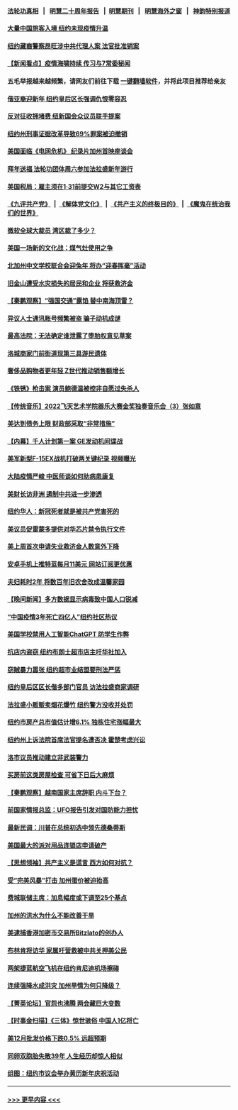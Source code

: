 #### [法轮功真相](https://github.com/gfw-breaker/truth/blob/master/README.md?t=0) &nbsp;&nbsp;|&nbsp;&nbsp; [明慧二十周年报告](https://github.com/gfw-breaker/mh-reports/blob/master/README.md?t=0) &nbsp;&nbsp;|&nbsp;&nbsp;[明慧期刊](https://github.com/gfw-breaker/mh-qikan) &nbsp;&nbsp;|&nbsp;&nbsp; [明慧海外之窗](https://github.com/gfw-breaker/mh-news/blob/master/README.md?t=0) &nbsp;&nbsp;|&nbsp;&nbsp; [神韵特别报道](https://github.com/gfw-breaker/mh-news/blob/master/shenyun.md?t=0)
#### [大量中国旅客入境 纽约未现疫情升温](../pages/nsc412/n13911489.md?t=01201543) 
#### [纽约藏裔警察昂旺涉中共代理人案 法官批准销案](../pages/nsc412/n13911484.md?t=01201543) 
#### [【新闻看点】疫情海啸持续 传习与7常委秘闻](../pages/nsc412/n13911302.md?t=01201543) 
#### 五毛举报越来越频繁，请网友们前往下载 [一键翻墙软件](https://github.com/gfw-breaker/ssr-accounts)，并将此项目推荐给亲友
#### [偕亚裔迎新年 纽约皇后区长强调仇恨零容忍](../pages/nsc412/n13911461.md?t=01201543) 
#### [反对征收拥堵费 纽新国会众议员联手提案](../pages/nsc412/n13911449.md?t=01201543) 
#### [纽约州刑事证据改革导致69%罪案被迫撤销](../pages/nsc412/n13911452.md?t=01201543) 
#### [美国面临《电网危机》 纪录片加州首映座谈会](../pages/nsc412/n13911497.md?t=01201543) 
#### [拜年送福 法轮功团体周六参加法拉盛新年游行](../pages/nsc412/n13911486.md?t=01201543) 
#### [美国税局：雇主须在1‧31前提交W2与其它工资表](../pages/nsc412/n13910508.md?t=01201543) 
#### [《九评共产党》](https://github.com/begood0513/9ping.md/blob/master/README.md) &nbsp;|&nbsp; [《解体党文化》](../../../../jtdwh.md/blob/master/README.md)  &nbsp;|&nbsp; [《共产主义的终极目的》](../../../../gczydzjmd.md/blob/master/README.md) &nbsp;|&nbsp; [《魔鬼在统治我们的世界》](../../../../mgztzwmdsj.md/blob/master/README.md) 
#### [微软全球大裁员 湾区裁了多少？](../pages/nsc412/n13911443.md?t=01201543) 
#### [美国一场新的文化战：煤气灶使用之争](../pages/nsc412/n13911330.md?t=01201543) 
#### [北加州中文学校联合会迎兔年 将办“迎春挥毫”活动](../pages/nsc412/n13911406.md?t=01201543) 
#### [旧金山遭受水灾损失的居民和企业 将获救济金](../pages/nsc412/n13911395.md?t=01201543) 
#### [【秦鹏观察】“强国交通”露馅 替中南海顶雷？](../pages/nsc412/n13911339.md?t=01201543) 
#### [异议人士通讯账号频繁被盗 骗子动机成谜](../pages/nsc412/n13911364.md?t=01201543) 
#### [最高法院：无法确定谁泄露了堕胎权意见草案](../pages/nsc412/n13911262.md?t=01201543) 
#### [洛城商家门前街道现第三具游民遗体](../pages/nsc412/n13911323.md?t=01201543) 
#### [奢侈品购物者更年轻 Z世代推动销售额增长](../pages/nsc412/n13911305.md?t=01201543) 
#### [《铁锈》枪击案 演员鲍德温被控非自愿过失杀人](../pages/nsc412/n13911304.md?t=01201543) 
#### [【传统音乐】2022飞天艺术学院器乐大赛金奖独奏音乐会（3）张如意](../pages/nsc412/n13911172.md?t=01201543) 
#### [美达到债务上限 财政部采取“非常措施”](../pages/nsc412/n13911210.md?t=01201543) 
#### [【内幕】千人计划第一案 GE发动机间谍战](../pages/nsc412/n13910609.md?t=01201543) 
#### [美军新型F-15EX战机打破两关键纪录 视频曝光](../pages/nsc412/n13911211.md?t=01201543) 
#### [大陆疫情严峻 中医师谈如何助病患康复](../pages/nsc412/n13911237.md?t=01201543) 
#### [美财长访非洲 遏制中共进一步渗透](../pages/nsc412/n13911106.md?t=01201543) 
#### [纽约华人：新冠死者就是被共产党害死的](../pages/nsc412/n13911178.md?t=01201543) 
#### [美议员促雷蒙多提供对华芯片禁令执行文件](../pages/nsc412/n13911148.md?t=01201543) 
#### [美上周首次申请失业救济金人数意外下降](../pages/nsc412/n13911135.md?t=01201543) 
#### [安卓手机上推特蓝每月11美元 网站订阅更优惠](../pages/nsc412/n13911120.md?t=01201543) 
#### [夫妇耗时2年 将数百年旧农舍改成温馨家园](../pages/nsc412/n13910675.md?t=01201543) 
#### [【晚间新闻】多方数据显示病毒致中国人口锐减](../pages/nsc412/n13910918.md?t=01201543) 
#### [“中国疫情3年死亡四亿人”纽约社区热议](../pages/nsc412/n13909776.md?t=01201543) 
#### [美国学校禁用人工智能ChatGPT 防学生作弊](../pages/nsc412/n13910486.md?t=01201543) 
#### [抗店内盗窃 纽约布朗士超市店主吁华社加入](../pages/nsc412/n13910559.md?t=01201543) 
#### [窃贼暴力嚣张 纽约超市业结盟要刑法严惩](../pages/nsc412/n13910539.md?t=01201543) 
#### [纽约皇后区区长偕多部门官员 访法拉盛商家调研](../pages/nsc412/n13910582.md?t=01201543) 
#### [法拉盛小贩贩卖烟花爆竹 纽约警方没收并处罚](../pages/nsc412/n13910579.md?t=01201543) 
#### [纽约市房产总市值估计增6.1% 独栋住宅涨幅最大](../pages/nsc412/n13910543.md?t=01201543) 
#### [纽约州上诉法院首席法官提名遭否决 霍楚考虑兴讼](../pages/nsc412/n13910549.md?t=01201543) 
#### [洛市议员推动建立非武装警力](../pages/nsc412/n13910530.md?t=01201543) 
#### [买房前这类房屋检查 可省下日后大麻烦](../pages/nsc412/n13910527.md?t=01201543) 
#### [【秦鹏观察】越南国家主席辞职 内斗下台？](../pages/nsc412/n13910321.md?t=01201543) 
#### [前国家情报总监：UFO报告引发对国防能力担忧](../pages/nsc412/n13910413.md?t=01201543) 
#### [最新民调：川普在总统初选中领先德桑蒂斯](../pages/nsc412/n13910351.md?t=01201543) 
#### [美国最大的派对用品连锁店申请破产](../pages/nsc412/n13910368.md?t=01201543) 
#### [【思想领袖】共产主义是谎言 西方如何对抗？](../pages/nsc412/n13879158.md?t=01201543) 
#### [受“完美风暴”打击 加州蛋价被迫抬高](../pages/nsc412/n13910385.md?t=01201543) 
#### [费城联储主席：加息幅度或下调至25个基点](../pages/nsc412/n13910356.md?t=01201543) 
#### [加州的洪水为什么不能改善干旱](../pages/nsc412/n13910231.md?t=01201543) 
#### [美逮捕香港加密币交易所Bitzlato的创办人](../pages/nsc412/n13910261.md?t=01201543) 
#### [布林肯将访华 家属吁营救被中共关押美公民](../pages/nsc412/n13910252.md?t=01201543) 
#### [两架捷蓝航空飞机在纽约肯尼迪机场擦碰](../pages/nsc412/n13910301.md?t=01201543) 
#### [连续强降水成洪灾 加州旱情为何只降级？](../pages/nsc412/n13910308.md?t=01201543) 
#### [【菁英论坛】官怨也沸腾 两会藏巨大变数](../pages/nsc412/n13907061.md?t=01201543) 
#### [【时事金扫描】《三体》惊世骇俗 中国人1亿将亡](../pages/nsc412/n13910161.md?t=01201543) 
#### [美12月批发价格下跌0.5% 远超预期](../pages/nsc412/n13910227.md?t=01201543) 
#### [同卵双胞胎失散39年 人生经历却惊人相似](../pages/nsc412/n13909898.md?t=01201543) 
#### [组图：纽约市议会举办黄历新年庆祝活动](../pages/nsc412/n13909778.md?t=01201543) 

----
#### [ >>> 更早内容 <<< ](../indexes/nsc412-earlier.md)
